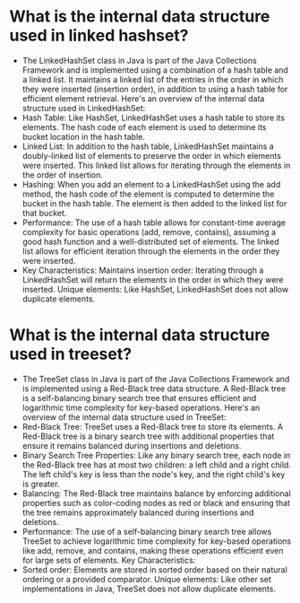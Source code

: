 # What is the internal data structure used in linked hashset?
* The LinkedHashSet class in Java is part of the Java Collections Framework and is implemented using a combination of a hash table and a linked list. It maintains a linked list of the entries in the order in which they were inserted (insertion order), in addition to using a hash table for efficient element retrieval.
Here's an overview of the internal data structure used in LinkedHashSet:
* Hash Table:
Like HashSet, LinkedHashSet uses a hash table to store its elements. The hash code of each element is used to determine its bucket location in the hash table.
* Linked List:
In addition to the hash table, LinkedHashSet maintains a doubly-linked list of elements to preserve the order in which elements were inserted. This linked list allows for iterating through the elements in the order of insertion.
* Hashing:
When you add an element to a LinkedHashSet using the add method, the hash code of the element is computed to determine the bucket in the hash table. The element is then added to the linked list for that bucket.
* Performance:
The use of a hash table allows for constant-time average complexity for basic operations (add, remove, contains), assuming a good hash function and a well-distributed set of elements.
The linked list allows for efficient iteration through the elements in the order they were inserted.
* Key Characteristics:
Maintains insertion order: Iterating through a LinkedHashSet will return the elements in the order in which they were inserted.
Unique elements: Like HashSet, LinkedHashSet does not allow duplicate elements.
# What is the internal data structure used in treeset?
* The TreeSet class in Java is part of the Java Collections Framework and is implemented using a Red-Black tree data structure. A Red-Black tree is a self-balancing binary search tree that ensures efficient and logarithmic time complexity for key-based operations.
Here's an overview of the internal data structure used in TreeSet:
* Red-Black Tree:
TreeSet uses a Red-Black tree to store its elements. A Red-Black tree is a binary search tree with additional properties that ensure it remains balanced during insertions and deletions.
* Binary Search Tree Properties:
Like any binary search tree, each node in the Red-Black tree has at most two children: a left child and a right child. The left child's key is less than the node's key, and the right child's key is greater.
* Balancing:
The Red-Black tree maintains balance by enforcing additional properties such as color-coding nodes as red or black and ensuring that the tree remains approximately balanced during insertions and deletions.
* Performance:
The use of a self-balancing binary search tree allows TreeSet to achieve logarithmic time complexity for key-based operations like add, remove, and contains, making these operations efficient even for large sets of elements.
Key Characteristics:
* Sorted order: Elements are stored in sorted order based on their natural ordering or a provided comparator.
Unique elements: Like other set implementations in Java, TreeSet does not allow duplicate elements.
